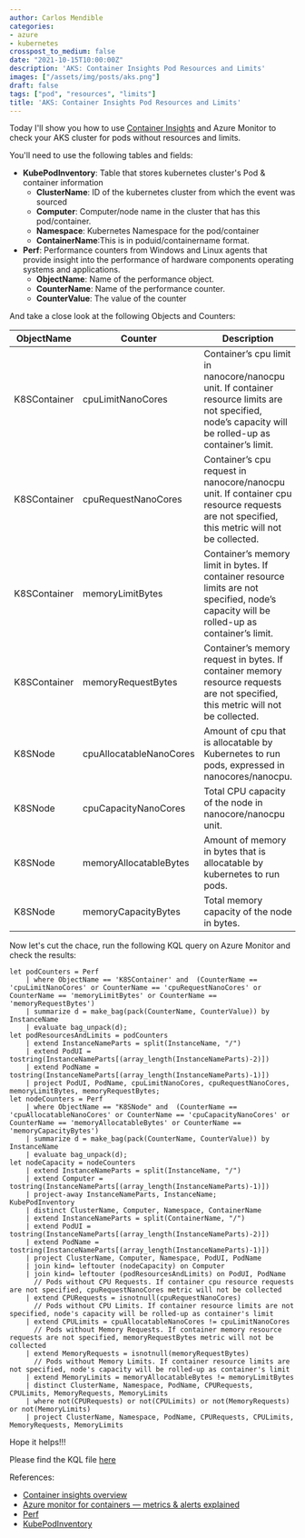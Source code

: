 ```yaml
---
author: Carlos Mendible
categories:
- azure
- kubernetes
crosspost_to_medium: false
date: "2021-10-15T10:00:00Z"
description: 'AKS: Container Insights Pod Resources and Limits'
images: ["/assets/img/posts/aks.png"]
draft: false
tags: ["pod", "resources", "limits"]
title: 'AKS: Container Insights Pod Resources and Limits'
---
```


Today I'll show you how to use [Container Insights](https://docs.microsoft.com/en-us/azure/azure-monitor/containers/container-insights-overview) and Azure Monitor to check your AKS cluster for pods without resources and limits.

You'll need to use the following tables and fields:

* **KubePodInventory**: Table that stores kubernetes cluster's Pod & container information
  * **ClusterName**: ID of the kubernetes cluster from which the event was sourced
  * **Computer**: Computer/node name in the cluster that has this pod/container.
  * **Namespace**: Kubernetes Namespace for the pod/container
  * **ContainerName**:This is in poduid/containername format.
* **Perf**: Performance counters from Windows and Linux agents that provide insight into the performance of hardware components operating systems and applications.
  * **ObjectName**: Name of the performance object.
  * **CounterName**: Name of the performance counter. 
  * **CounterValue**: The value of the counter

And take a close look at the following Objects and Counters:

ObjectName   | Counter                 | Description |
-------------|-------------------------|-------------|
K8SContainer | cpuLimitNanoCores       | Container’s cpu limit in nanocore/nanocpu unit. If container resource limits are not specified, node’s capacity will be rolled-up as container’s limit. 
K8SContainer | cpuRequestNanoCores     | Container’s cpu request in nanocore/nanocpu unit. If container cpu resource requests are not specified, this metric will not be collected.
K8SContainer | memoryLimitBytes        | Container’s memory limit in bytes. If container resource limits are not specified, node’s capacity will be rolled-up as container’s limit. 
K8SContainer | memoryRequestBytes      | Container’s memory request in bytes. If container memory resource requests are not specified, this metric will not be collected.
K8SNode      | cpuAllocatableNanoCores | Amount of cpu that is allocatable by Kubernetes to run pods, expressed in nanocores/nanocpu. 
K8SNode      | cpuCapacityNanoCores    | Total CPU capacity of the node in nanocore/nanocpu unit.
K8SNode      | memoryAllocatableBytes  | Amount of memory in bytes that is allocatable by kubernetes to run pods. 
K8SNode      | memoryCapacityBytes     | Total memory capacity of the node in bytes.

Now let's cut the chace, run the following KQL query on Azure Monitor and check the results:

``` shell
let podCounters = Perf 
    | where ObjectName == 'K8SContainer' and  (CounterName == 'cpuLimitNanoCores' or CounterName == 'cpuRequestNanoCores' or CounterName == 'memoryLimitBytes' or CounterName == 'memoryRequestBytes') 
    | summarize d = make_bag(pack(CounterName, CounterValue)) by InstanceName
    | evaluate bag_unpack(d);
let podResourcesAndLimits = podCounters
    | extend InstanceNameParts = split(InstanceName, "/")
    | extend PodUI = tostring(InstanceNameParts[(array_length(InstanceNameParts)-2)]) 
    | extend PodName = tostring(InstanceNameParts[(array_length(InstanceNameParts)-1)])
    | project PodUI, PodName, cpuLimitNanoCores, cpuRequestNanoCores, memoryLimitBytes, memoryRequestBytes;
let nodeCounters = Perf 
    | where ObjectName == "K8SNode" and  (CounterName == 'cpuAllocatableNanoCores' or CounterName == 'cpuCapacityNanoCores' or CounterName == 'memoryAllocatableBytes' or CounterName == 'memoryCapacityBytes')
    | summarize d = make_bag(pack(CounterName, CounterValue)) by InstanceName
    | evaluate bag_unpack(d);
let nodeCapacity = nodeCounters
    | extend InstanceNameParts = split(InstanceName, "/")
    | extend Computer = tostring(InstanceNameParts[(array_length(InstanceNameParts)-1)])
    | project-away InstanceNameParts, InstanceName;
KubePodInventory
    | distinct ClusterName, Computer, Namespace, ContainerName
    | extend InstanceNameParts = split(ContainerName, "/") 
    | extend PodUI = tostring(InstanceNameParts[(array_length(InstanceNameParts)-2)])
    | extend PodName = tostring(InstanceNameParts[(array_length(InstanceNameParts)-1)])
    | project ClusterName, Computer, Namespace, PodUI, PodName
    | join kind= leftouter (nodeCapacity) on Computer
    | join kind= leftouter (podResourcesAndLimits) on PodUI, PodName
      // Pods without CPU Requests. If container cpu resource requests are not specified, cpuRequestNanoCores metric will not be collected
    | extend CPURequests = isnotnull(cpuRequestNanoCores)
      // Pods without CPU Limits. If container resource limits are not specified, node's capacity will be rolled-up as container's limit
    | extend CPULimits = cpuAllocatableNanoCores != cpuLimitNanoCores 
      // Pods without Memory Requests. If container memory resource requests are not specified, memoryRequestBytes metric will not be collected
    | extend MemoryRequests = isnotnull(memoryRequestBytes) 
      // Pods without Memory Limits. If container resource limits are not specified, node's capacity will be rolled-up as container's limit
    | extend MemoryLimits = memoryAllocatableBytes != memoryLimitBytes 
    | distinct ClusterName, Namespace, PodName, CPURequests, CPULimits, MemoryRequests, MemoryLimits
    | where not(CPURequests) or not(CPULimits) or not(MemoryRequests) or not(MemoryLimits)
    | project ClusterName, Namespace, PodName, CPURequests, CPULimits, MemoryRequests, MemoryLimits
```

Hope it helps!!!

Please find the KQL file [here](https://github.com/cmendible/azure.samples/tree/main/aks_pod_resource_and_limits)

References:

* [Container insights overview](https://docs.microsoft.com/en-us/azure/azure-monitor/containers/container-insights-overview)
* [Azure monitor for containers — metrics & alerts explained](https://medium.com/microsoftazure/azure-monitor-for-containers-metrics-alerts-explained-814e4ed623b)
* [Perf](https://docs.microsoft.com/en-us/azure/azure-monitor/reference/tables/perf)
* [KubePodInventory](https://docs.microsoft.com/en-us/azure/azure-monitor/reference/tables/kubepodinventory)
